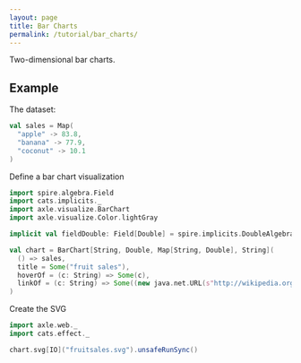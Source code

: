 ```yaml
---
layout: page
title: Bar Charts
permalink: /tutorial/bar_charts/
---
```


Two-dimensional bar charts.

## Example

The dataset:

```scala mdoc
val sales = Map(
  "apple" -> 83.8,
  "banana" -> 77.9,
  "coconut" -> 10.1
)
```

Define a bar chart visualization

```scala mdoc:silent
import spire.algebra.Field
import cats.implicits._
import axle.visualize.BarChart
import axle.visualize.Color.lightGray
```

```scala mdoc
implicit val fieldDouble: Field[Double] = spire.implicits.DoubleAlgebra

val chart = BarChart[String, Double, Map[String, Double], String](
  () => sales,
  title = Some("fruit sales"),
  hoverOf = (c: String) => Some(c),
  linkOf = (c: String) => Some((new java.net.URL(s"http://wikipedia.org/wiki/$c"), lightGray))
)
```

Create the SVG

```scala mdoc:silent
import axle.web._
import cats.effect._
```

```scala mdoc
chart.svg[IO]("fruitsales.svg").unsafeRunSync()
```

<object data="/tutorial/images/fruitsales.svg" type="image/svg+xml" alt="fruit sales"/>

